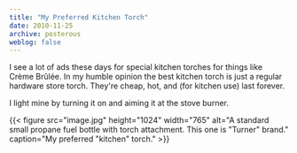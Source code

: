 ```yaml
---
title: "My Preferred Kitchen Torch"
date: 2010-11-25
archive: posterous
weblog: false
---
```


I see a lot of ads these days for special kitchen torches for things like Crème Brûlée. In my humble opinion the best kitchen torch is just a regular hardware store torch. They're cheap, hot, and (for kitchen use) last forever.

I light mine by turning it on and aiming it at the stove burner.

{{< figure 
	src="image.jpg" 
	height="1024" 
	width="765" 
	alt="A standard small propane fuel bottle with torch attachment. This one is \"Turner\" brand." 
	caption="My preferred \"kitchen\" torch." >}}
